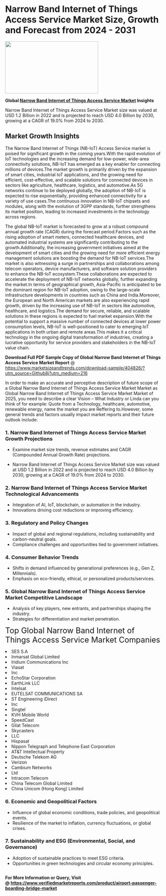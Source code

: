 <H1>Narrow Band Internet of Things Access Service Market Size, Growth and Forecast from 2024 - 2031</H1><img class="aligncenter size-medium wp-image-584254" src="https://thirdeyenews.in/wp-content/uploads/2024/09/Global-Market-Research-300x168.jpeg" alt="" width="300" height="168" /><p><strong>Global&nbsp;<a href="https://www.marketsizeandtrends.com/download-sample/404826/?utm_source=Github8j?utm_medium=216">Narrow Band Internet of Things Access Service Market</a> Insights</strong></p><p>Narrow Band Internet of Things Access Service Market size was valued at USD 1.2 Billion in 2022 and is projected to reach USD 4.0 Billion by 2030, growing at a CAGR of 19.0% from 2024 to 2030.</p><p><h2>Market Growth Insights</h2> <p>The Narrow Band Internet of Things (NB-IoT) Access Service market is poised for significant growth in the coming years.With the rapid evolution of IoT technologies and the increasing demand for low-power, wide-area connectivity solutions, NB-IoT has emerged as a key enabler for connecting millions of devices.The market growth is primarily driven by the expansion of smart cities, industrial IoT applications, and the growing need for efficient, cost-effective, and scalable solutions for connected devices in sectors like agriculture, healthcare, logistics, and automotive.As 5G networks continue to be deployed globally, the adoption of NB-IoT is expected to rise exponentially, providing enhanced connectivity for a variety of use cases.The continuous innovation in NB-IoT chipsets and modules, along with the evolution of 3GPP standards, further strengthens its market position, leading to increased investments in the technology across regions.</p> <p>The global NB-IoT market is forecasted to grow at a robust compound annual growth rate (CAGR) during the forecast period.Factors such as the rising adoption of smart meters, connected healthcare devices, and automated industrial systems are significantly contributing to the growth.Additionally, the increasing government initiatives aimed at the development of smart cities and the growing need for more efficient energy management solutions are boosting the demand for NB-IoT services.The market is also witnessing a surge in partnerships and collaborations among telecom operators, device manufacturers, and software solution providers to enhance the NB-IoT ecosystem.These collaborations are expected to accelerate the deployment of NB-IoT networks globally, further expanding the market.In terms of geographical growth, Asia-Pacific is anticipated to be the dominant region for NB-IoT adoption, owing to the large-scale infrastructure developments in countries such as China and India.Moreover, the European and North American markets are also experiencing rapid growth, driven by the increasing use of NB-IoT in sectors like automotive, healthcare, and logistics.The demand for secure, reliable, and scalable solutions in these regions is expected to fuel market expansion.With the potential to support a massive number of connected devices at lower power consumption levels, NB-IoT is well-positioned to cater to emerging IoT applications in both urban and remote areas.This makes it a critical technology in the ongoing digital transformation of industries, creating a lucrative opportunity for service providers and stakeholders in the NB-IoT value chain.</p> <p><span class=""><strong>Download Full PDF Sample Copy of Global Narrow Band Internet of Things Access Service Market Report</strong> @ <a href="https://www.marketsizeandtrends.com/download-sample/404826/?utm_source=Github8j?utm_medium=216" target="_blank">https://www.marketsizeandtrends.com/download-sample/404826/?utm_source=Github8j?utm_medium=216</a></span></p><p>In order to make an accurate and perceptive description of future scope of a Global&nbsp;Narrow Band Internet of Things Access Service Market Market as Global&nbsp;Narrow Band Internet of Things Access Service Market Market of 2025, you need to describe a clear Vision &ndash; What Industry or Linda can you think of for example: Quote from a Technology, healthcare, automotive, renewable energy, name the market you are Reffering to.However, some general trends and factors usually impact market reports and their future outlook include:</p><h3>1.&nbsp;<strong>Narrow Band Internet of Things Access Service Market Growth Projections</strong></h3><ul><li>Examine market size trends, revenue estimates and CAGR (Compounded Annual Growth Rate) projections.</li><li><p>Narrow Band Internet of Things Access Service Market size was valued at USD 1.2 Billion in 2022 and is projected to reach USD 4.0 Billion by 2030, growing at a CAGR of 19.0% from 2024 to 2030.</p></li></ul><h3>2.&nbsp;<strong>Narrow Band Internet of Things Access Service Market Technological Advancements</strong></h3><ul><li>Integration of AI, IoT, blockchain, or automation in the industry.</li><li>Innovations driving cost reductions or improving efficiency.</li></ul><h3>3.&nbsp;<strong>Regulatory and Policy Changes</strong></h3><ul><li>Impact of global and regional regulations, including sustainability and carbon-neutral goals.</li><li>Compliance challenges and opportunities tied to government initiatives.</li></ul><h3>4.&nbsp;<strong>Consumer Behavior Trends</strong></h3><ul><li>Shifts in demand influenced by generational preferences (e.g., Gen Z, Millennials).</li><li>Emphasis on eco-friendly, ethical, or personalized products/services.</li></ul><h3>5.&nbsp;<strong>Global Narrow Band Internet of Things Access Service Market Competitive Landscape</strong></h3><ul><li>Analysis of key players, new entrants, and partnerships shaping the industry.</li><li>Strategies for differentiation and market penetration.</li></ul><p data-pm-slice="1 1 []"><span style="color: inherit; font-family: inherit; font-size: 25px;">Top Global Narrow Band Internet of Things Access Service Market Companies</span></p><div class="" data-test-id=""><p><li>SES S.A</li><li> Inmarsat Global Limited</li><li> Iridium Communications Inc</li><li> Viasat</li><li> Inc</li><li> EchoStar Corporation</li><li> EarthLink LLC</li><li> Intelsat</li><li> EUTELSAT COMMUNICATIONS SA</li><li> ST Engineering iDirect</li><li> Inc</li><li> Singtel</li><li> KVH Mobile World</li><li> SpeedCast</li><li> Gilat Telecom</li><li> Skycasters</li><li> LLC</li><li> Hispasat</li><li> Nippon Telegraph and Telephone East Corporation</li><li> AT&T Intellectual Property</li><li> Deutsche Telekom AG</li><li> Verizon</li><li> Cambium Networks</li><li> Ltd</li><li> Intracom Telecom</li><li> China Telecom Global Limited</li><li> China Unicom (Hong Kong) Limited</li></p></div><h3>6.&nbsp;<strong>Economic and Geopolitical Factors</strong></h3><ul><li>Influence of global economic conditions, trade policies, and geopolitical events.</li><li>Resilience of the market to inflation, currency fluctuations, or global crises.</li></ul><h3>7.&nbsp;<strong>Sustainability and ESG (Environmental, Social, and Governance)</strong></h3><ul><li>Adoption of sustainable practices to meet ESG criteria.</li><li>Opportunities in green technologies and circular economy principles.</li></ul><h2><strong style="font-size: 14px;">For More Information or Query, Visit @&nbsp;</strong><a style="background-color: #ffffff; font-size: 14px;" href="https://www.marketsizeandtrends.com/report/narrow-band-internet-of-things-access-service-market/" target="_blank">https://www.verifiedmarketreports.com/product/airport-passenger-boarding-bridge-market</a></h2>
